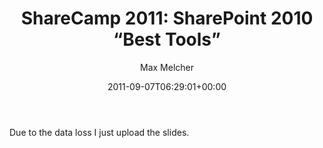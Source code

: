 ﻿---
title: 'ShareCamp 2011: SharePoint 2010 “Best Tools”'
author: Max Melcher
aliases:
   - "/post/2011-09-07-sharecamp-2011-sharepoint-2010-best-tools/"
2011: "09"
type: post
date: 2011-09-07T06:29:01+00:00
url: /2011/09/sharecamp-2011-sharepoint-2010-best-tools/
yourls_shorturl:
  - http://melcher.it/s/C
categories:
  - SharePoint 2007
  - SharePoint 2010

---
Due to the data loss I just upload the slides.